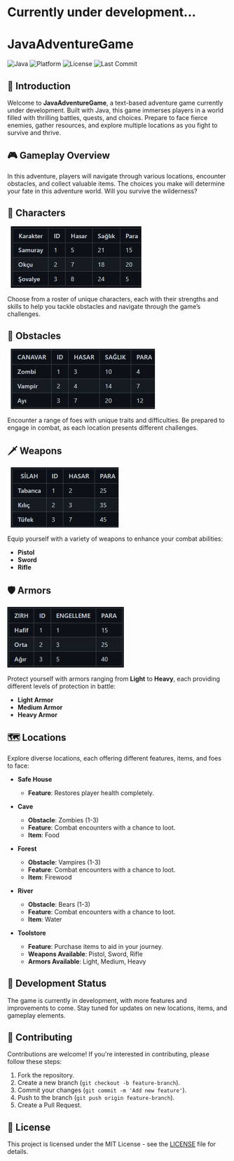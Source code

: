 # Currently under development...

# JavaAdventureGame

![Java](https://img.shields.io/badge/Java-ED8B00?style=for-the-badge&logo=java&logoColor=white)
![Platform](https://img.shields.io/badge/platform-JVM-blue?style=for-the-badge)
![License](https://img.shields.io/github/license/ChatGTHB/JavaPatikaProjects?style=for-the-badge)
![Last Commit](https://img.shields.io/github/last-commit/ChatGTHB/JavaPatikaProjects?style=for-the-badge)

## 📖 Introduction

Welcome to **JavaAdventureGame**, a text-based adventure game currently under development. Built with Java, this game immerses players in a world filled with thrilling battles, quests, and choices. Prepare to face fierce enemies, gather resources, and explore multiple locations as you fight to survive and thrive.

## 🎮 Gameplay Overview

In this adventure, players will navigate through various locations, encounter obstacles, and collect valuable items. The choices you make will determine your fate in this adventure world. Will you survive the wilderness?

## 🦸 Characters

![Characters](img.png)

Choose from a roster of unique characters, each with their strengths and skills to help you tackle obstacles and navigate through the game’s challenges.

## 👾 Obstacles

![Obstacles](img_1.png)

Encounter a range of foes with unique traits and difficulties. Be prepared to engage in combat, as each location presents different challenges.

## 🗡️ Weapons

![Weapons](img_2.png)

Equip yourself with a variety of weapons to enhance your combat abilities:
- **Pistol**
- **Sword**
- **Rifle**

## 🛡️ Armors

![Armors](img_3.png)

Protect yourself with armors ranging from **Light** to **Heavy**, each providing different levels of protection in battle:
- **Light Armor**
- **Medium Armor**
- **Heavy Armor**

## 🗺️ Locations

Explore diverse locations, each offering different features, items, and foes to face:

- **Safe House**
  - **Feature**: Restores player health completely.

- **Cave**
  - **Obstacle**: Zombies (1-3)
  - **Feature**: Combat encounters with a chance to loot.
  - **Item**: Food

- **Forest**
  - **Obstacle**: Vampires (1-3)
  - **Feature**: Combat encounters with a chance to loot.
  - **Item**: Firewood

- **River**
  - **Obstacle**: Bears (1-3)
  - **Feature**: Combat encounters with a chance to loot.
  - **Item**: Water

- **Toolstore**
  - **Feature**: Purchase items to aid in your journey.
  - **Weapons Available**: Pistol, Sword, Rifle
  - **Armors Available**: Light, Medium, Heavy

## 🚧 Development Status

The game is currently in development, with more features and improvements to come. Stay tuned for updates on new locations, items, and gameplay elements.

## 🤝 Contributing

Contributions are welcome! If you're interested in contributing, please follow these steps:
1. Fork the repository.
2. Create a new branch (`git checkout -b feature-branch`).
3. Commit your changes (`git commit -m 'Add new feature'`).
4. Push to the branch (`git push origin feature-branch`).
5. Create a Pull Request.

## 📜 License

This project is licensed under the MIT License - see the [LICENSE](LICENSE) file for details.

